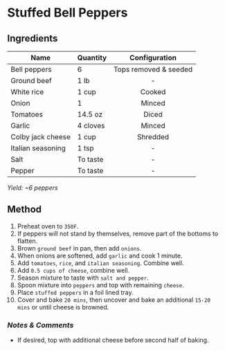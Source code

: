 # Stuffed Bell Peppers

## Ingredients

| Name              | Quantity |     Configuration     |
| ----------------- | -------- | :-------------------: |
| Bell peppers      | 6        | Tops removed & seeded |
| Ground beef       | 1 lb     |           -           |
| White rice        | 1 cup    |        Cooked         |
| Onion             | 1        |        Minced         |
| Tomatoes          | 14.5 oz  |         Diced         |
| Garlic            | 4 cloves |        Minced         |
| Colby jack cheese | 1 cup    |       Shredded        |
| Italian seasoning | 1 tsp    |           -           |
| Salt              | To taste |           -           |
| Pepper            | To taste |           -           |

_Yield: ~6 peppers_

## Method

1. Preheat oven to `350F`.
1. If peppers will not stand by themselves, remove part of the bottoms to flatten.
1. Brown `ground beef` in pan, then add `onions`.
1. When onions are softened, add `garlic` and cook 1 minute.
1. Add `tomatoes`, `rice`, and `italian seasoning`. Combine well.
1. Add `0.5 cups of cheese`, combine well.
1. Season mixture to taste with `salt and pepper`.
1. Spoon mixture into `peppers` and top with remaining `cheese`.
1. Place `stuffed peppers` in a foil lined tray.
1. Cover and bake `20 mins`, then uncover and bake an additional `15-20 mins` or until cheese is browned.

### _Notes & Comments_

- If desired, top with additional cheese before second half of baking.
